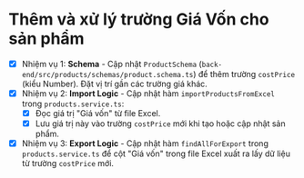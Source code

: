 # Thêm và xử lý trường Giá Vốn cho sản phẩm

- [x] Nhiệm vụ 1: **Schema** - Cập nhật `ProductSchema` (`back-end/src/products/schemas/product.schema.ts`) để thêm trường `costPrice` (kiểu Number). Đặt vị trí gần các trường giá khác.
- [x] Nhiệm vụ 2: **Import Logic** - Cập nhật hàm `importProductsFromExcel` trong `products.service.ts`:
    - [x] Đọc giá trị "Giá vốn" từ file Excel.
    - [x] Lưu giá trị này vào trường `costPrice` mới khi tạo hoặc cập nhật sản phẩm.
- [x] Nhiệm vụ 3: **Export Logic** - Cập nhật hàm `findAllForExport` trong `products.service.ts` để cột "Giá vốn" trong file Excel xuất ra lấy dữ liệu từ trường `costPrice` mới.
